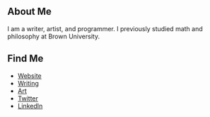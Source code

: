 ## About Me 
I am a writer, artist, and programmer. I previously studied math and philosophy at Brown University. 


## Find Me
- <a href="https://limjungyoon.com/">Website</a>
- <a href="https://jungyoonlim.substack.com/">Writing</a>
- <a href="https://limjungyoon.com/art.html">Art</a>
- <a href="https://twitter.com/jungyoonlim">Twitter</a>
- <a href="https://www.linkedin.com/in/jungyoonlim/">LinkedIn</a>